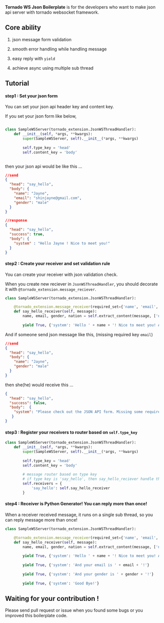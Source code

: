 **Tornado WS Json Boilerplate** is for the developers who want to make json api server with tornado websocket framework.

## Core ability

1. json message form validation

2. smooth error handling while handling message

3.  easy reply with `yield`

4. achieve async using multiple sub thread  


## Tutorial 

#### step1 : Set your json form 

You can set your json api header key and content key. 

If you set your json form like below,  

```python

class SampleWSServer(tornado_extension.JsonWSThreadHandler):
	def __init__(self, *args, **kwargs):
		super(SampleWSServer, self).__init__(*args, **kwargs)
		
		self.type_key = 'head'
		self.content_key = 'body'
		
```

then your json api would be like this ... 

```json
//send
{
  "head": "say_hello",
  "body": {
    "name": "Jayne",
    "email": "shinjayne@gmail.com",
    "gender": "male"
  }
}

//response 
{
  "head": "say_hello",
  "success": true,
  "body": {
    "system" : "Hello Jayne ! Nice to meet you!"
  }
}
```

#### step2 : Create your receiver and set validation rule 

You can create your receiver with json validation check. 

When you create new reciever in `JsonWSThreadHandler`, you should decorate it with `@tornado_extension.message_reciever`.

```python
class SampleWSServer(tornado_extension.JsonWSThreadHandler):

	@tornado_extension.message_receiver(required_set={'name', 'email', 'gender'}, default_dict={'nation':'usa'})
	def say_hello_receiver(self, message):
	    name, email, gender, nation = self.extract_content(message, ['name', 'email', 'gender', 'nation'])
	
		yield True, {'system': 'Hello ' + name + '! Nice to meet you! Are you living in ' + nation + '?'}
```

And if someone send json message like this, (missing required key `email`)
```json
//send
{
  "head": "say_hello",
  "body": {
    "name": "Jayne",
    "gender": "male"
  }
}
```

then she(he) would receive this ... 
```json
{
  "head": "say_hello",
  "success": false,
  "body":  {
    "system": "Please check out the JSON API form. Missing some required contents."
   }
}

```


#### step3 : Register your receivers to router based on `self.type_key`
```python
class SampleWSServer(tornado_extension.JsonWSThreadHandler):
    def __init__(self, *args, **kwargs):
		super(SampleWSServer, self).__init__(*args, **kwargs)
		
		self.type_key = 'head'
		self.content_key = 'body'    
		
		# message router based on type key
		# if type key is 'say_hello', then say_hello_reciever handle that message
		self.receivers = {
		    'say_hello': self.say_hello_receiver
		}
```

#### step4 : Receiver is Python Generator! You can reply more than once! 

When a receiver received message, it runs on a single sub thread, so you can reply message more than once! 

```python
class SampleWSServer(tornado_extension.JsonWSThreadHandler):

	@tornado_extension.message_receiver(required_set={'name', 'email', 'gender'}, default_dict={'nation':'usa'})
	def say_hello_receiver(self, message):
	    name, email, gender, nation = self.extract_content(message, ['name', 'email', 'gender', 'nation'])
	
		yield True, {'system': 'Hello ' + name + '! Nice to meet you! Are you living in ' + nation + '?'}
		
		yield True, {'system': 'And your email is ' + email + '!'}
		
		yield True, {'system': 'And your gender is ' + gender + '!'}
		
		yield True, {'system': 'Good Bye!'}
```


## Waiting for your contribution ! 

Please send pull request or issue when you found some bugs or you improved this boilerplate code.